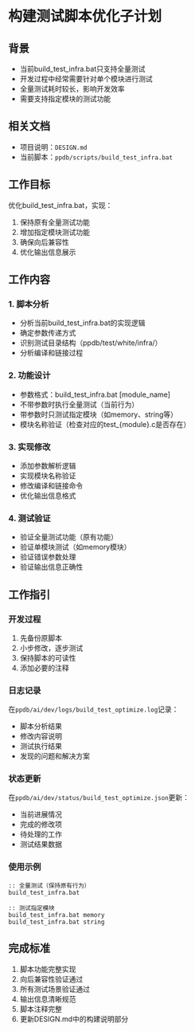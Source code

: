 # 构建测试脚本优化子计划

## 背景
- 当前build_test_infra.bat只支持全量测试
- 开发过程中经常需要针对单个模块进行测试
- 全量测试耗时较长，影响开发效率
- 需要支持指定模块的测试功能

## 相关文档
- 项目说明：`DESIGN.md`
- 当前脚本：`ppdb/scripts/build_test_infra.bat`

## 工作目标
优化build_test_infra.bat，实现：
1. 保持原有全量测试功能
2. 增加指定模块测试功能
3. 确保向后兼容性
4. 优化输出信息展示

## 工作内容

### 1. 脚本分析
- 分析当前build_test_infra.bat的实现逻辑
- 确定参数传递方式
- 识别测试目录结构（ppdb/test/white/infra/）
- 分析编译和链接过程

### 2. 功能设计
- 参数格式：build_test_infra.bat [module_name]
- 不带参数时执行全量测试（当前行为）
- 带参数时只测试指定模块（如memory、string等）
- 模块名称验证（检查对应的test_{module}.c是否存在）

### 3. 实现修改
- 添加参数解析逻辑
- 实现模块名称验证
- 修改编译和链接命令
- 优化输出信息格式

### 4. 测试验证
- 验证全量测试功能（原有功能）
- 验证单模块测试（如memory模块）
- 验证错误参数处理
- 验证输出信息正确性

## 工作指引

### 开发过程
1. 先备份原脚本
2. 小步修改，逐步测试
3. 保持脚本的可读性
4. 添加必要的注释

### 日志记录
在`ppdb/ai/dev/logs/build_test_optimize.log`记录：
- 脚本分析结果
- 修改内容说明
- 测试执行结果
- 发现的问题和解决方案

### 状态更新
在`ppdb/ai/dev/status/build_test_optimize.json`更新：
- 当前进展情况
- 完成的修改项
- 待处理的工作
- 测试结果数据

### 使用示例
```batch
:: 全量测试（保持原有行为）
build_test_infra.bat

:: 测试指定模块
build_test_infra.bat memory
build_test_infra.bat string
```

## 完成标准
1. 脚本功能完整实现
2. 向后兼容性验证通过
3. 所有测试场景验证通过
4. 输出信息清晰规范
5. 脚本注释完整
6. 更新DESIGN.md中的构建说明部分 